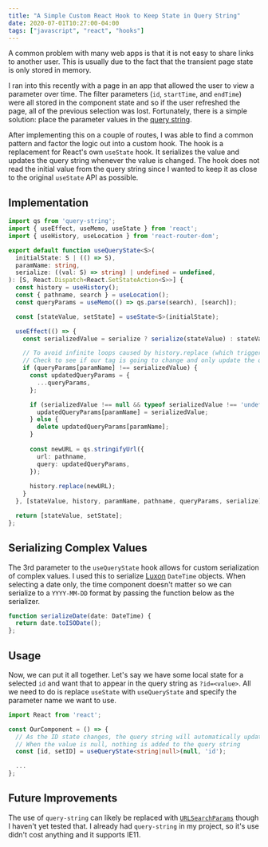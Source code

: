```yaml
---
title: "A Simple Custom React Hook to Keep State in Query String"
date: 2020-07-01T10:27:00-04:00
tags: ["javascript", "react", "hooks"]
---
```

A common problem with many web apps is that it is not easy to share links to another user. This is usually due to the fact that the transient page state is only stored in memory. 

I ran into this recently with a page in an app that allowed the user to view a parameter over time. The filter parameters (`id`, `startTime`, and `endTime`) were all stored in the component state and so if the user refreshed the page, all of the previous selection was lost. Fortunately, there is a simple solution: place the parameter values in the [query string](https://en.wikipedia.org/wiki/Query_string).

After implementing this on a couple of routes, I was able to find a common pattern and factor the logic out into a custom hook. The hook is a replacement for React's own `useState` hook. It serializes the value and updates the query string whenever the value is changed. The hook does not read the initial value from the query string since I wanted to keep it as close to the original `useState` API as possible.

## Implementation

```ts
import qs from 'query-string';
import { useEffect, useMemo, useState } from 'react';
import { useHistory, useLocation } from 'react-router-dom';

export default function useQueryState<S>(
  initialState: S | (() => S),
  paramName: string,
  serialize: ((val: S) => string) | undefined = undefined,
): [S, React.Dispatch<React.SetStateAction<S>>] {
  const history = useHistory();
  const { pathname, search } = useLocation();
  const queryParams = useMemo(() => qs.parse(search), [search]);

  const [stateValue, setState] = useState<S>(initialState);

  useEffect(() => {
    const serializedValue = serialize ? serialize(stateValue) : stateValue !== null ? String(stateValue) : null;

    // To avoid infinite loops caused by history.replace (which triggers the history object to change)
    // Check to see if our tag is going to change and only update the query param if that is true
    if (queryParams[paramName] !== serializedValue) {
      const updatedQueryParams = {
        ...queryParams,
      };

      if (serializedValue !== null && typeof serializedValue !== 'undefined') {
        updatedQueryParams[paramName] = serializedValue;
      } else {
        delete updatedQueryParams[paramName];
      }
  
      const newURL = qs.stringifyUrl({
        url: pathname,
        query: updatedQueryParams,
      });
  
      history.replace(newURL);
    }
  }, [stateValue, history, paramName, pathname, queryParams, serialize])

  return [stateValue, setState];
};
```

## Serializing Complex Values

The 3rd parameter to the `useQueryState` hook allows for custom serialization of complex values. I used this to serialize [Luxon](https://moment.github.io/luxon/) `DateTime` objects. When selecting a date only, the time component doesn't matter so we can serialize to a `YYYY-MM-DD` format by passing the function below as the serializer.

```ts
function serializeDate(date: DateTime) {
  return date.toISODate();
};
```

## Usage

Now, we can put it all together. Let's say we have some local state for a selected `id` and want that to appear in the query string as `?id=<value>`. All we need to do is replace `useState` with `useQueryState` and specify the parameter name we want to use.

```ts
import React from 'react';

const OurComponent = () => {
  // As the ID state changes, the query string will automatically update
  // When the value is null, nothing is added to the query string
  const [id, setID] = useQueryState<string|null>(null, 'id');

  ...
};
```

## Future Improvements

The use of `query-string` can likely be replaced with [`URLSearchParams`](https://developer.mozilla.org/en-US/docs/Web/API/URLSearchParams) though I haven't yet tested that. I already had `query-string` in my project, so it's use didn't cost anything and it supports IE11.
